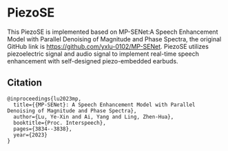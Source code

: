 # PiezoSE
This PiezoSE is implemented based on MP-SENet:A Speech Enhancement Model with Parallel Denoising of Magnitude and Phase Spectra, the original GitHub link is https://github.com/yxlu-0102/MP-SENet. PiezoSE utilizes piezoelectric signal and audio signal to implement real-time speech enhancement with self-designed piezo-embedded earbuds.
## Citation
```
@inproceedings{lu2023mp,
  title={{MP-SENet}: A Speech Enhancement Model with Parallel Denoising of Magnitude and Phase Spectra},
  author={Lu, Ye-Xin and Ai, Yang and Ling, Zhen-Hua},
  booktitle={Proc. Interspeech},
  pages={3834--3838},
  year={2023}
}
```

